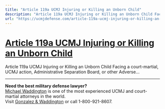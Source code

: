 ```yaml
---
title: "Article 119a UCMJ Injuring or Killing an Unborn Child"
description: "Article 119a UCMJ Injuring or Killing an Unborn Child Facing a court-martial, UCMJ action, Administrative Separation Board, or other Adverse..."
url: "https://ucmjdefense.com/article-119a-ucmj-injuring-or-killing-an-unborn-child.html"
---
```


# [Article 119a UCMJ Injuring or Killing an Unborn Child](https://ucmjdefense.com/article-119a-ucmj-injuring-or-killing-an-unborn-child.html)

Article 119a UCMJ Injuring or Killing an Unborn Child Facing a court-martial, UCMJ action, Administrative Separation Board, or other Adverse...

---

**Need the best military defense lawyer?**  
[Michael Waddington](https://ucmjdefense.com/attorneys/michael-stewart-waddington-partner.html) is one of the most experienced UCMJ and court-martial attorneys in the world.  
Visit [Gonzalez & Waddington](https://ucmjdefense.com) or call 1-800-921-8607.
